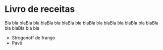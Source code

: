 # Livro de receitas
Bla bla blaBla bla blaBla bla blaBla bla blaBla bla blaBla bla blaBla bla blaBla bla blaBla bla bla
- Strogonoff de frango
- Pavê

